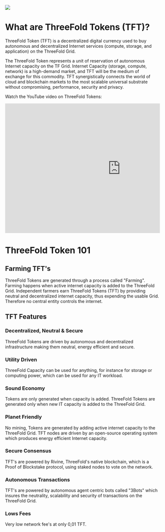 ![](tokenwiki.png)

# What are ThreeFold Tokens (TFT)?

ThreeFold Token (TFT) is a decentralized digital currency used to buy autonomous and decentralized Internet services (compute, storage, and application) on the ThreeFold Grid. 

The ThreeFold Token represents a unit of reservation of autonomous Internet capacity on the TF Grid. Internet Capacity (storage, compute, network) is a high-demand market, and TFT will be the medium of exchange for this commodity. TFT synergistically connects the world of cloud and blockchain markets to the most scalable universal substrate without compromising, performance, security and privacy.

Watch the YouTube video on ThreeFold Tokens:

<div style="overflow:hidden;">
  <iframe width="750" height="421" src="https://www.youtube.com/embed/RJpI36DBXLE" frameborder="0" allow="accelerometer; autoplay; encrypted-media; gyroscope; picture-in-picture" allowfullscreen></iframe>
</div>

# ThreeFold Token 101

## Farming TFT's

ThreeFold Tokens are generated through a process called "Farming". Farming happens when active internet capacity is added to the ThreeFold Grid. Independent farmers earn ThreeFold Tokens (TFT) by providing neutral and decentralized internet capacity, thus expending the usable Grid. Therefore no central entity controls the internet.

## TFT Features

### Decentralized, Neutral & Secure
ThreeFold Tokens are driven by autonomous and decentralized infrastructure making them neutral, energy efficient and secure.


### Utility Driven
ThreeFold Capacity can be used for anything, for instance for storage or computing power, which can be used for any IT workload.


### Sound Economy
Tokens are only generated when capacity is added. ThreeFold Tokens are generated only when new IT capacity is added to the ThreeFold Grid.

### Planet Friendly
No mining, Tokens are generated by adding active internet capacity to the ThreeFold Grid. TFT nodes are driven by an open-source operating system which produces energy efficient Internet capacity.


### Secure Consensus
TFT's are powered by Rivine, ThreeFold's native blockchain, which is a Proof of Blockstake protocol, using staked nodes to vote on the network.


### Autonomous Transactions 
TFT's are powered by autonomous agent centric bots called "3Bots" which insures the neutrality, scalability and security of transactions on the ThreeFold Grid. 

### Lows Fees
Very low network fee's at only 0,01 TFT.


